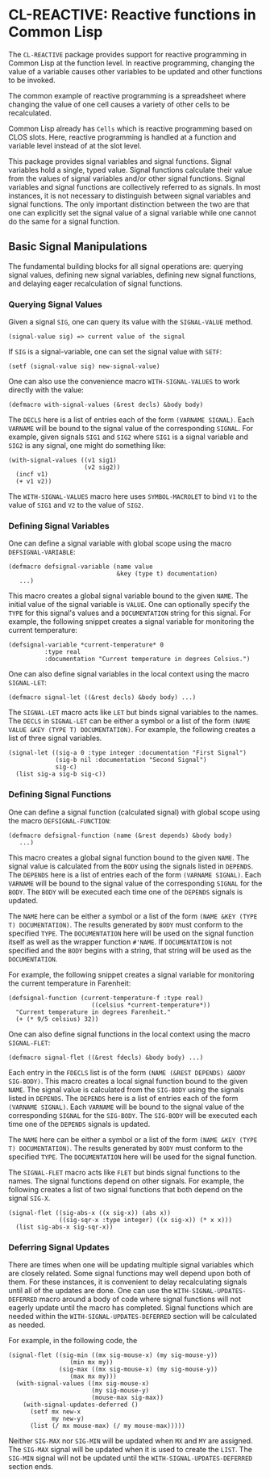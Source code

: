 
# CL-REACTIVE: Reactive functions in Common Lisp

The `CL-REACTIVE` package provides support for reactive programming in
Common Lisp at the function level.  In reactive programming, changing
the value of a variable causes other variables to be updated and other
functions to be invoked.

The common example of reactive programming is a spreadsheet where
changing the value of one cell causes a variety of other cells to be
recalculated.

Common Lisp already has `Cells` which is reactive programming based on
CLOS slots.  Here, reactive programming is handled at a function and
variable level instead of at the slot level.

This package provides signal variables and signal functions.  Signal
variables hold a single, typed value.  Signal functions calculate
their value from the values of signal variables and/or other signal
functions.  Signal variables and signal functions are collectively
referred to as signals.  In most instances, it is not necessary to
distinguish between signal variables and signal functions.  The only
important distinction between the two are that one can explicitly set
the signal value of a signal variable while one cannot do the same for
a signal function.

## Basic Signal Manipulations

The fundamental building blocks for all signal operations are:
querying signal values, defining new signal variables, defining new
signal functions, and delaying eager recalculation of signal
functions.

### Querying Signal Values

Given a signal `SIG`, one can query its value with the `SIGNAL-VALUE`
method.

    (signal-value sig) => current value of the signal

If `SIG` is a signal-variable, one can set the signal value with
`SETF`:

    (setf (signal-value sig) new-signal-value)

One can also use the convenience macro `WITH-SIGNAL-VALUES` to work
directly with the value:

    (defmacro with-signal-values (&rest decls) &body body)

The `DECLS` here is a list of entries each of the form
`(VARNAME SIGNAL)`.  Each `VARNAME` will be bound to the signal value
of the corresponding `SIGNAL`.  For example, given signals `SIG1` and
`SIG2` where `SIG1` is a signal variable and `SIG2` is any signal, one
might do something like:

    (with-signal-values ((v1 sig1)
                         (v2 sig2))
      (incf v1)
      (+ v1 v2))

The `WITH-SIGNAL-VALUES` macro here uses `SYMBOL-MACROLET` to bind
`V1` to the value of `SIG1` and `V2` to the value of `SIG2`.

### Defining Signal Variables

One can define a signal variable with global scope using the macro
`DEFSIGNAL-VARIABLE`:

    (defmacro defsignal-variable (name value
                                  &key (type t) documentation)
       ...)

This macro creates a global signal variable bound to the given `NAME`.
The initial value of the signal variable is `VALUE`.  One can
optionally specify the `TYPE` for this signal's values and a
`DOCUMENTATION` string for this signal.  For example, the following
snippet creates a signal variable for monitoring the current
temperature:

    (defsignal-variable *current-temperature* 0
              :type real
              :documentation "Current temperature in degrees Celsius.")

One can also define signal variables in the local context using the macro
`SIGNAL-LET`:

    (defmacro signal-let ((&rest decls) &body body) ...)

The `SIGNAL-LET` macro acts like `LET` but binds signal variables to
the names.  The `DECLS` in `SIGNAL-LET` can be either a symbol or a
list of the form `(NAME VALUE &KEY (TYPE T) DOCUMENTATION)`.  For
example, the following creates a list of three signal variables.

    (signal-let ((sig-a 0 :type integer :documentation "First Signal")
                 (sig-b nil :documentation "Second Signal")
                 sig-c)
      (list sig-a sig-b sig-c))

### Defining Signal Functions

One can define a signal function (calculated signal) with global scope
using the macro `DEFSIGNAL-FUNCTION`:

    (defmacro defsignal-function (name (&rest depends) &body body)
       ...)

This macro creates a global signal function bound to the given `NAME`.
The signal value is calculated from the `BODY` using the signals listed
in `DEPENDS`.  The `DEPENDS` here is a list of entries each of the
form `(VARNAME SIGNAL)`.  Each `VARNAME` will be bound to the signal
value of the corresponding `SIGNAL` for the `BODY`.  The `BODY` will
be executed each time one of the `DEPENDS` signals is updated.

The `NAME` here can be either a symbol or a list of the form
`(NAME &KEY (TYPE T) DOCUMENTATION)`.  The results generated by `BODY`
must conform to the specified `TYPE`.  The `DOCUMENTATION` here will
be used on the signal function itself as well as the wrapper function
`#'NAME`.  If `DOCUMENTATION` is not specified and the `BODY` begins
with a string, that string will be used as the `DOCUMENTATION`.

For example, the following snippet creates a signal variable for
monitoring the current temperature in Farenheit:

    (defsignal-function (current-temperature-f :type real)
                           ((celsius *current-temperature*))
      "Current temperature in degrees Farenheit."
      (+ (* 9/5 celsius) 32))

One can also define signal functions in the local context using the
macro `SIGNAL-FLET`:

    (defmacro signal-flet ((&rest fdecls) &body body) ...)

Each entry in the `FDECLS` list is of the form
`(NAME (&REST DEPENDS) &BODY SIG-BODY)`.  This macro creates a local
signal function bound to the given `NAME`.  The signal value is
calculated from the `SIG-BODY` using the signals listed in `DEPENDS`.
The `DEPENDS` here is a list of entries each of the form
`(VARNAME SIGNAL)`.  Each `VARNAME` will be bound to the signal value
of the corresponding `SIGNAL` for the `SIG-BODY`.  The `SIG-BODY` will
be executed each time one of the `DEPENDS` signals is updated.

The `NAME` here can be either a symbol or a list of the form `(NAME
&KEY (TYPE T) DOCUMENTATION)`.  The results generated by `BODY` must
conform to the specified `TYPE`.  The `DOCUMENTATION` here will be
used for the signal function.

The `SIGNAL-FLET` macro acts like `FLET` but binds signal functions to
the names.  The signal functions depend on other signals.  For example,
the following creates a list of two signal functions that both depend
on the signal `SIG-X`.

    (signal-flet ((sig-abs-x ((x sig-x)) (abs x))
                  ((sig-sqr-x :type integer) ((x sig-x)) (* x x)))
      (list sig-abs-x sig-sqr-x))

### Deferring Signal Updates

There are times when one will be updating multiple signal variables
which are closely related.  Some signal functions may well depend upon
both of them.  For these instances, it is convenient to delay
recalculating signals until all of the updates are done.  One can use
the `WITH-SIGNAL-UPDATES-DEFERRED` macro around a body of code where
signal functions will not eagerly update until the macro has
completed.  Signal functions which are needed within the
`WITH-SIGNAL-UPDATES-DEFERRED` section will be calculated as needed.

For example, in the following code, the

    (signal-flet ((sig-min ((mx sig-mouse-x) (my sig-mouse-y))
                     (min mx my))
                  (sig-max ((mx sig-mouse-x) (my sig-mouse-y))
                     (max mx my)))
      (with-signal-values ((mx sig-mouse-x)
                           (my sig-mouse-y)
                           (mouse-max sig-max))
        (with-signal-updates-deferred ()
          (setf mx new-x
                my new-y)
          (list (/ mx mouse-max) (/ my mouse-max)))))

Neither `SIG-MAX` nor `SIG-MIN` will be updated when `MX` and `MY` are
assigned.  The `SIG-MAX` signal will be updated when it is used to
create the `LIST`.  The `SIG-MIN` signal will not be updated until the
`WITH-SIGNAL-UPDATES-DEFERRED` section ends.
